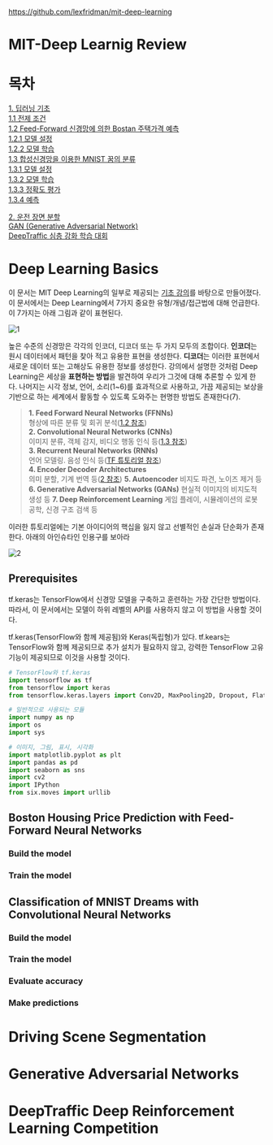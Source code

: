 https://github.com/lexfridman/mit-deep-learning
# MIT-Deep Learnig Review

# 목차

[1. 딥러닝 기초](#Deep-Learning-Basics)            
[1.1 전제 조건](#Prerequisites)             
[1.2 Feed-Forward 신경망에 의한 Bostan 주택가격 예측](#Boston-Housing-Price-Prediction-with-Feed-Forward-Neural-Networks)         
<bar> [1.2.1 모델 설정](#Build-the-model)                
<bar> [1.2.2 모델 학습](#Train-the-model)                    
[1.3 합성신경망을 이용한 MNIST 꿈의 분류](#Classification-of-MNIST-Dreams-with-Convolutional-Neural-Networks)                 
<bar> [1.3.1 모델 설정](#Build-the-model)               
<bar> [1.3.2 모델 학습](#Train-the-model)                
<bar> [1.3.3 정확도 평가](#Evaluate-accuracy)                   
<bar> [1.3.4 예측](#Make-predictions)                  

[2. 운전 장면 분할](#Driving-Scene-Segmentation)            
[GAN (Generative Adversarial Network)](#Generative-Adversarial-Networks)          
[DeepTraffic 심층 강화 학습 대회](#DeepTraffic-Deep-Reinforcement-Learning-Competition)          

# Deep Learning Basics

이 문서는 MIT Deep Learning의 일부로 제공되는 [기초 강의](https://www.youtube.com/watch?list=PLrAXtmErZgOeiKm4sgNOknGvNjby9efdf&v=O5xeyoRL95U)를 바탕으로 만들어졌다. 이 문서에서는 Deep Learning에서 7가지 중요한 유형/개념/접근법에 대해 언급한다. 이 7가지는 아래 그림과 같이 표현된다.

![1](https://camo.githubusercontent.com/aa717ae5a4ce2302a6ba50c1c1a532fd566dd236/68747470733a2f2f692e696d6775722e636f6d2f45416c343772702e706e67)

높은 수준의 신경망은 각각의 인코더, 디코더 또는 두 가지 모두의 조합이다. **인코더**는 원시 데이터에서 패턴을 찾아 적고 유용한 표현을 생성한다. **디코더**는 이러한 표현에서 새로운 데이터 또는 고해상도 유용한 정보를 생성한다. 강의에서 설명한 것처럼 Deep Learning은 세상을 **표현하는 방법**을 발견하여 우리가 그것에 대해 추론할 수 있게 한다. 나머지는 시각 정보, 언어, 소리(1~6)를 효과적으로 사용하고, 가끔 제공되는 보상을 기반으로 하는 세계에서 활동할 수 있도록 도와주는 현명한 방법도 존재한다(7).

> **1. Feed Forward Neural Networks (FFNNs)**       
  형상에 따른 분류 및 회귀 분석([1.2 참조](#Boston-Housing-Price-Prediction-with-Feed-Forward-Neural-Networks))           
  **2. Convolutional Neural Networks (CNNs)**         
  이미지 분류, 객체 감지, 비디오 행동 인식 등([1.3 참조](#Classification-of-MNIST-Dreams-with-Convolutional-Neural-Networks))         
  **3. Recurrent Neural Networks (RNNs)**         
  언어 모델링. 음성 인식 등([TF 튜토리얼 참조](https://www.tensorflow.org/tutorials/text/text_generation))         
  **4. Encoder Decoder Architectures**           
  의미 분할, 기계 번역 등([2 참조](#Driving-Scene-Segmentation))
  **5. Autoencoder**
  비지도 파견, 노이즈 제거 등
  **6. Generative Adversarial Networks (GANs)**
  현실적 이미지의 비지도적 생성 등
  **7. Deep Reinforcement Learning**
  게임 플레이, 시뮬레이션의 로봇 공학, 신경 구조 검색 등
  
이러한 튜토리얼에는 기본 아이디어의 핵십을 잃지 않고 선별적인 손실과 단순화가 존재한다. 아래의 아인슈타인 인용구를 보아라  

![2](https://camo.githubusercontent.com/c3db3435e3a1ed35c4061b831954bf0fe42969d6/68747470733a2f2f692e696d6775722e636f6d2f7666504448474e2e706e67)

## Prerequisites

tf.keras는 TensorFlow에서 신경망 모델을 구축하고 훈련하는 가장 간단한 방법이다. 따라서, 이 문서에서는 모델이 하위 레벨의 API를 사용하지 않고 이 방법을 사용할 것이다. 

tf.keras(TensorFlow와 함께 제공됨)와 Keras(독립형)가 있다. tf.kears는 TensorFlow와 함께 제공되므로 추가 설치가 필요하지 않고, 강력한 TensorFlow 고유 기능이 제공되므로 이것을 사용할 것이다. 

```python
# TensorFlow와 tf.keras
import tensorflow as tf
from tensorflow import keras
from tensorflow.keras.layers import Conv2D, MaxPooling2D, Dropout, Flatten, Dense

# 일반적으로 사용되는 모듈
import numpy as np
import os
import sys

# 이미지, 그림, 표시, 시각화
import matplotlib.pyplot as plt
import pandas as pd
import seaborn as sns
import cv2
import IPython
from six.moves import urllib
```

## Boston Housing Price Prediction with Feed-Forward Neural Networks

### Build the model

### Train the model

## Classification of MNIST Dreams with Convolutional Neural Networks

### Build the model

### Train the model

### Evaluate accuracy

### Make predictions












# Driving Scene Segmentation

# Generative Adversarial Networks

# DeepTraffic Deep Reinforcement Learning Competition
